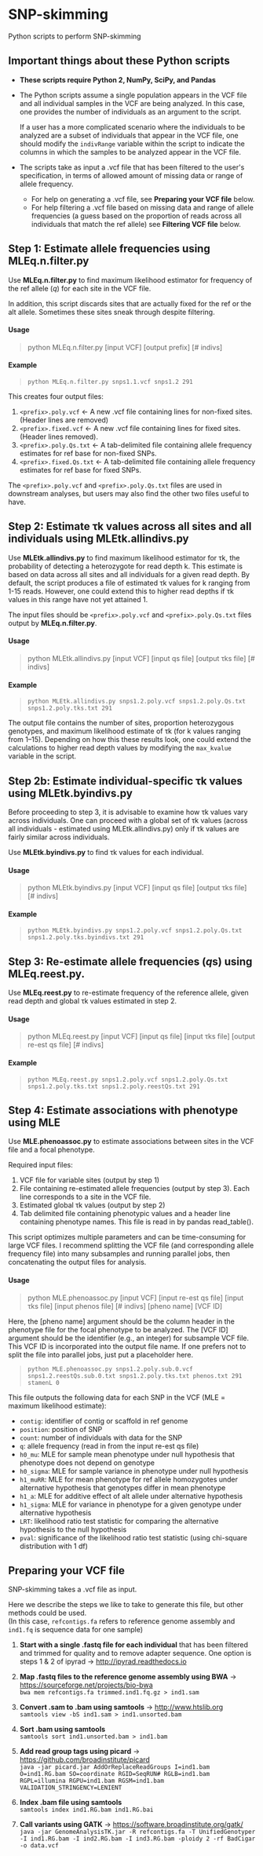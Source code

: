 # SNP-skimming
Python scripts to perform SNP-skimming

## Important things about these Python scripts

- **These scripts require Python 2, NumPy, SciPy, and Pandas**

- The Python scripts assume a single population appears in the VCF file and all individual samples in the VCF are being analyzed. In this case, one provides the number of individuals as an argument to the script. 

  If a user has a more complicated scenario where the individuals to be analyzed are a subset of individuals that appear in the VCF file, one should modify the `indivRange` variable within the script to indicate the columns in which the samples to be analyzed appear in the VCF file.

- The scripts take as input a .vcf file that has been filtered to the user's specification, in terms of allowed amount of missing data or range of allele frequency.  
  - For help on generating a .vcf file, see **Preparing your VCF file** below.  
  - For help filtering a .vcf file based on missing data and range of allele frequencies (a guess based on the proportion of reads across all individuals that match the ref allele) see **Filtering VCF file** below.

## Step 1: Estimate allele frequencies using MLEq.n.filter.py

Use **MLEq.n.filter.py** to find maximum likelihood estimator for frequency of the ref allele (_q_) for each site in the VCF file.  

In addition, this script discards sites that are actually fixed for the ref or the alt allele. Sometimes these sites sneak through despite filtering.

#### Usage

> python MLEq.n.filter.py [input VCF] [output prefix] [# indivs]

#### Example

> `python MLEq.n.filter.py snps1.1.vcf snps1.2 291`

This creates four output files: 
1. `<prefix>.poly.vcf` <- A new .vcf file containing lines for non-fixed sites. (Header lines are removed)
1. `<prefix>.fixed.vcf` <- A new .vcf file containing lines for fixed sites. (Header lines removed).
1. `<prefix>.poly.Qs.txt` <- A tab-delimited file containing allele frequency estimates for ref base for non-fixed SNPs.
1. `<prefix>.fixed.Qs.txt` <- A tab-delimited file containing allele frequency estimates for ref base for fixed SNPs.

The `<prefix>.poly.vcf` and `<prefix>.poly.Qs.txt` files are used in downstream analyses, but users may also find the other two files useful to have.

## Step 2: Estimate τk values across all sites and all individuals using MLEtk.allindivs.py

Use **MLEtk.allindivs.py** to find maximum likelihood estimator for τk, the probability of detecting a heterozygote for read depth k. This estimate is based on data across all sites and all individuals for a given read depth. By default, the script produces a file of estimated τk values for k ranging from 1-15 reads. However, one could extend this to higher read depths if τk values in this range have not yet attained 1.

The input files should be `<prefix>.poly.vcf` and `<prefix>.poly.Qs.txt` files output by **MLEq.n.filter.py**.

#### Usage

> python MLEtk.allindivs.py [input VCF] [input qs file] [output τks file] [# indivs]

#### Example

> `python MLEtk.allindivs.py snps1.2.poly.vcf snps1.2.poly.Qs.txt snps1.2.poly.tks.txt 291`

The output file contains the number of sites, proportion heterozygous genotypes, and maximum likelihood estimate of τk (for k values ranging from 1–15). Depending on how this these results look, one could extend the calculations to higher read depth values by modifying the `max_kvalue` variable in the script.

## Step 2b: Estimate individual-specific τk values using MLEtk.byindivs.py

Before proceeding to step 3, it is advisable to examine how τk values vary across individuals. One can proceed with a global set of τk values (across all individuals - estimated using MLEtk.allindivs.py) only if τk values are fairly similar across individuals. 

Use **MLEtk.byindivs.py** to find τk values for each individual.

#### Usage

> python MLEtk.byindivs.py [input VCF] [input qs file] [output τks file] [# indivs]

#### Example

> `python MLEtk.byindivs.py snps1.2.poly.vcf snps1.2.poly.Qs.txt snps1.2.poly.tks.byindivs.txt 291`

## Step 3: Re-estimate allele frequencies (*q*s) using MLEq.reest.py.

Use **MLEq.reest.py** to re-estimate frequency of the reference allele, given read depth and global τk values estimated in step 2. 

#### Usage

> python MLEq.reest.py [input VCF] [input qs file] [input τks file] [output re-est qs file] [# indivs]

#### Example

> `python MLEq.reest.py snps1.2.poly.vcf snps1.2.poly.Qs.txt snps1.2.poly.tks.txt snps1.2.poly.reestQs.txt 291`

## Step 4: Estimate associations with phenotype using MLE 

Use **MLE.phenoassoc.py** to estimate associations between sites in the VCF file and a focal phenotype. 

Required input files:
1. VCF file for variable sites (output by step 1)
1. File containing re-estimated allele frequencies (output by step 3). Each line corresponds to a site in the VCF file.
1. Estimated global τk values (output by step 2)
1. Tab delimited file containing phenotypic values and a header line containing phenotype names. This file is read in by pandas read_table(). 

This script optimizes multiple parameters and can be time-consuming for large VCF files. I recommend splitting the VCF file (and corresponding allele frequency file) into many subsamples and running parallel jobs, then concatenating the output files for analysis.

#### Usage

> python MLE.phenoassoc.py [input VCF] [input re-est qs file] [input τks file] [input phenos file] [# indivs] [pheno name] [VCF ID]

Here, the [pheno name] argument should be the column header in the phenotype file for the focal phenotype to be analyzed.
The [VCF ID] argument should be the identifier (e.g., an integer) for subsample VCF file. This VCF ID is incorporated into the output file name. If one prefers not to split the file into parallel jobs, just put a placeholder here.

> `python MLE.phenoassoc.py snps1.2.poly.sub.0.vcf snps1.2.reestQs.sub.0.txt snps1.2.poly.tks.txt phenos.txt 291 stamenL 0`

This file outputs the following data for each SNP in the VCF (MLE = maximum likelihood estimate):
* `contig`: identifier of contig or scaffold in ref genome
* `position`: position of SNP
* `count`: number of individuals with data for the SNP
* `q`: allele frequency (read in from the input re-est qs file)
* `h0_mu`: MLE for sample mean phenotype under null hypothesis that phenotype does not depend on genotype
* `h0_sigma`: MLE for sample variance in phenotype under null hypothesis
* `h1_muRR`: MLE for mean phenotype for ref allele homozygotes under alternative hypothesis that genotypes differ in mean phenotype
* `h1_a`: MLE for additive effect of alt allele under alternative hypothesis
* `h1_sigma`: MLE for variance in phenotype for a given genotype under alternative hypothesis
* `LRT`: likelihood ratio test statistic for comparing the alternative hypothesis to the null hypothesis 
* `pval`: significance of the likelihood ratio test statistic (using chi-square distribution with 1 df)

## Preparing your VCF file

SNP-skimming takes a .vcf file as input. 

Here we describe the steps we like to take to generate this file, but other methods could be used.  
(In this case, `refcontigs.fa` refers to reference genome assembly and `ind1.fq` is sequence data for one sample)  

1. **Start with a single .fastq file for each individual** that has been filtered and trimmed for quality and to remove adapter sequence.  One option is steps 1 & 2 of ipyrad -> http://ipyrad.readthedocs.io

1. **Map .fastq files to the reference genome assembly using BWA** -> https://sourceforge.net/projects/bio-bwa  
    `bwa mem refcontigs.fa trimmed.ind1.fq.gz > ind1.sam`

1. **Convert .sam to .bam using samtools** -> http://www.htslib.org  
    `samtools view -bS ind1.sam > ind1.unsorted.bam`

1. **Sort .bam using samtools**  
    `samtools sort ind1.unsorted.bam > ind1.bam`

1. **Add read group tags using picard** -> https://github.com/broadinstitute/picard  
    `java -jar picard.jar AddOrReplaceReadGroups I=ind1.bam O=ind1.RG.bam SO=coordinate RGID=SeqRUN# RGLB=ind1.bam RGPL=illumina RGPU=ind1.bam RGSM=ind1.bam VALIDATION_STRINGENCY=LENIENT`

1. **Index .bam file using samtools**  
    `samtools index ind1.RG.bam ind1.RG.bai`

1. **Call variants using GATK** -> https://software.broadinstitute.org/gatk/  
    `java -jar GenomeAnalysisTK.jar -R refcontigs.fa -T UnifiedGenotyper -I ind1.RG.bam -I ind2.RG.bam -I ind3.RG.bam -ploidy 2 -rf BadCigar -o data.vcf`
